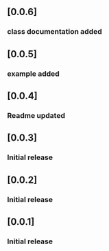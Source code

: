 ## [0.0.6]
### class documentation added

## [0.0.5]
### example added

## [0.0.4]
### Readme updated

## [0.0.3]
### Initial release

## [0.0.2]
### Initial release

## [0.0.1]
### Initial release
